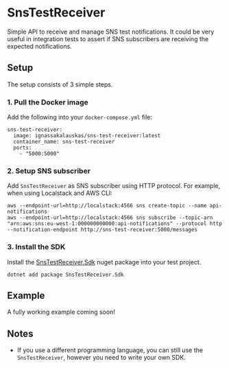 # SnsTestReceiver
Simple API to receive and manage SNS test notifications. It could be very useful in integration tests to assert if SNS subscribers are receiving the expected notifications.

## Setup

The setup consists of 3 simple steps.

### 1. Pull the Docker image
Add the following into your `docker-compose.yml` file:
```
sns-test-receiver:
  image: ignassakalauskas/sns-test-receiver:latest
  container_name: sns-test-receiver
  ports:
    - "5000:5000"
```
### 2. Setup SNS subscriber
Add `SnsTestReceiver` as SNS subscriber using HTTP protocol. For example, when using Localstack and AWS CLI:
```
aws --endpoint-url=http://localstack:4566 sns create-topic --name api-notifications
aws --endpoint-url=http://localstack:4566 sns subscribe --topic-arn "arn:aws:sns:eu-west-1:000000000000:api-notifications" --protocol http --notification-endpoint http://sns-test-receiver:5000/messages
```

### 3. Install the SDK
Install the [SnsTestReceiver.Sdk](https://www.nuget.org/packages/SnsTestReceiver.Sdk/) nuget package into your test project.
```
dotnet add package SnsTestReceiver.Sdk
```
## Example
A fully working example coming soon!

## Notes
- If you use a different programming language, you can still use the `SnsTestReceiver`, however you need to write your own SDK.
